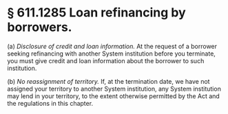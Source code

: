 # § 611.1285   Loan refinancing by borrowers.

(a) *Disclosure of credit and loan information.* At the request of a borrower seeking refinancing with another System institution before you terminate, you must give credit and loan information about the borrower to such institution.


(b) *No reassignment of territory.* If, at the termination date, we have not assigned your territory to another System institution, any System institution may lend in your territory, to the extent otherwise permitted by the Act and the regulations in this chapter. 




